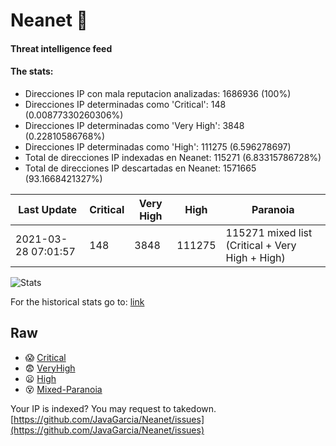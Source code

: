 # Neanet :hocho:
#### Threat intelligence feed
#### The stats:

- Direcciones IP con mala reputacion analizadas: 1686936 (100%)
- Direcciones IP determinadas como 'Critical':  148 (0.00877330260306%)
- Direcciones IP determinadas como 'Very High':  3848 (0.22810586768%)
- Direcciones IP determinadas como 'High':  111275 (6.596278697)
- Total de direcciones IP indexadas en Neanet:  115271 (6.83315786728%)
- Total de direcciones IP descartadas en Neanet:  1571665 (93.1668421327%)

| Last Update | Critical | Very High | High | Paranoia |
| --- | --- | --- | --- | --- |
| 2021-03-28 07:01:57 | 148 | 3848 | 111275 | 115271 mixed list (Critical + Very High + High)|

![Stats](https://docs.google.com/spreadsheets/d/e/2PACX-1vSnaNMIXVabIpDJjufMlzH7poXnshF3mgd8Is1g9ytUEzVsP5my4Trn8f-xkoLLQ38xpL3HtmUexLo6/pubchart?oid=501124687&format=image)

For the historical stats go to: [link](/stats.csv)
## Raw
- :scream: [Critical](https://raw.githubusercontent.com/JavaGarcia/Neanet/master/blacklists/neanet_critical.txt)
- :fearful: [VeryHigh](https://raw.githubusercontent.com/JavaGarcia/Neanet/master/blacklists/neanet_veryHigh.txtt)
- :frowning: [High](https://raw.githubusercontent.com/JavaGarcia/Neanet/master/blacklists/neanet_high.txt)
- :dizzy_face: [Mixed-Paranoia](https://raw.githubusercontent.com/JavaGarcia/Neanet/master/blacklists/neanet_all.txt)


Your IP is indexed? You may request to takedown. [https://github.com/JavaGarcia/Neanet/issues](https://github.com/JavaGarcia/Neanet/issues)


























































































































































































































































































































































































































































































































































































































































































































































































































































































































































































































































































































































































































































































































































































































































































































































































































































































































































































































































































































































































































































































































































































































































































































































































































































































































































































































































































































































































































































































































































































































































































































































































































































































































































































































































































































































































































































































































































































































































































































































































































































































































































































































































































































































































































































































































































































































































































































































































































































































































































































































































































































































































































































































































































































